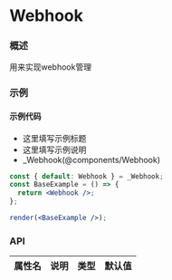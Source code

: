 
# Webhook


### 概述

用来实现webhook管理


### 示例

#### 示例代码

- 这里填写示例标题
- 这里填写示例说明
- _Webhook(@components/Webhook)

```jsx
const { default: Webhook } = _Webhook;
const BaseExample = () => {
  return <Webhook />;
};

render(<BaseExample />);

```


### API

|属性名|说明|类型|默认值|
|  ---  | ---  | --- | --- |

